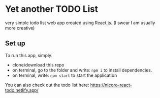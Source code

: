 # Yet another TODO List
very simple todo list web app created using React.js. (I swear I am usually more creative)

## Set up
To run this app, simply:
- clone/download this repo
- on terminal, go to the folder and write: `npm i` to install dependencies.
- on terminal, write: `npm start` to start the application

You can also check out the todo list here: https://nicoro-react-todo.netlify.app/
